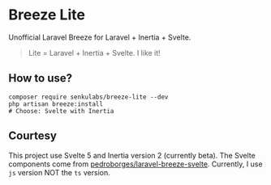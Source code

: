 # Breeze Lite

Unofficial Laravel Breeze for Laravel + Inertia + Svelte.

> Lite = Laravel + Inertia + Svelte. I like it!

## How to use?

```
composer require senkulabs/breeze-lite --dev
php artisan breeze:install
# Choose: Svelte with Inertia
```

## Courtesy

This project use Svelte 5 and Inertia version 2 (currently beta). The Svelte components come from [pedroborges/laravel-breeze-svelte](https://github.com/pedroborges/laravel-breeze-svelte). Currently, I use `js` version NOT the `ts` version.
